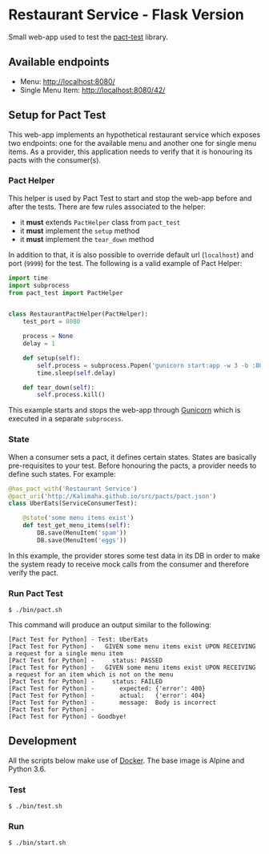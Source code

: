 # Restaurant Service - Flask Version

Small web-app used to test the [pact-test](https://github.com/Kalimaha/pact-test) library.

## Available endpoints

* Menu: [http://localhost:8080/](http://localhost:8080/)
* Single Menu Item: [http://localhost:8080/42/](http://localhost:8080/42/)

## Setup for Pact Test

This web-app implements an hypothetical restaurant service which exposes two endpoints: one for the available menu and
another one for single menu items. As a provider, this application needs to verify that it is honouring its pacts with
the consumer(s).

### Pact Helper

This helper is used by Pact Test to start and stop the web-app before and after the tests. There are few rules
associated to the helper:

* it **must** extends `PactHelper` class from `pact_test`
* it **must** implement the `setup` method
* it **must** implement the `tear_down` method

In addition to that, it is also possible to override default url (`localhost`) and port (`9999`) for the test. The
following is a valid example of Pact Helper:

```python
import time
import subprocess
from pact_test import PactHelper


class RestaurantPactHelper(PactHelper):
    test_port = 8080

    process = None
    delay = 1

    def setup(self):
        self.process = subprocess.Popen('gunicorn start:app -w 3 -b :8080 --log-level error', shell=True)
        time.sleep(self.delay)

    def tear_down(self):
        self.process.kill()
```

This example starts and stops the web-app through [Gunicorn](http://gunicorn.org/) which is executed in a separate
`subprocess`.

### State

When a consumer sets a pact, it defines certain states. States are basically pre-requisites to your test. Before
honouring the pacts, a provider needs to define such states. For example:

```python
@has_pact_with('Restaurant Service')
@pact_uri('http://Kalimaha.github.io/src/pacts/pact.json')
class UberEats(ServiceConsumerTest):

    @state('some menu items exist')
    def test_get_menu_items(self):
        DB.save(MenuItem('spam'))
        DB.save(MenuItem('eggs'))
```

In this example, the provider stores some test data in its DB in order to make the system ready to receive mock calls
from the consumer and therefore verify the pact.

### Run Pact Test

```
$ ./bin/pact.sh
```

This command will produce an output similar to the following:

```
[Pact Test for Python] - Test: UberEats
[Pact Test for Python] -   GIVEN some menu items exist UPON RECEIVING a request for a single menu item
[Pact Test for Python] -     status: PASSED
[Pact Test for Python] -   GIVEN some menu items exist UPON RECEIVING a request for an item which is not on the menu
[Pact Test for Python] -     status: FAILED
[Pact Test for Python] -       expected: {'error': 400}
[Pact Test for Python] -       actual:   {'error': 404}
[Pact Test for Python] -       message:  Body is incorrect
[Pact Test for Python] -
[Pact Test for Python] - Goodbye!
```

## Development

All the scripts below make use of [Docker](https://www.docker.com/). The base image is Alpine and Python 3.6.

### Test

```
$ ./bin/test.sh
```

### Run

```
$ ./bin/start.sh
```
